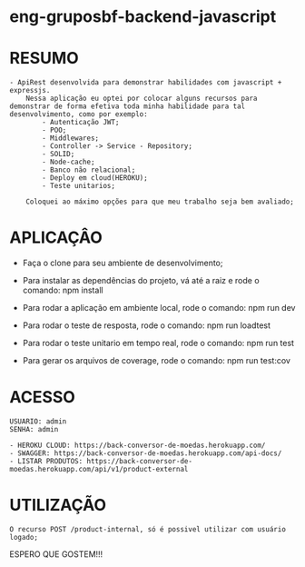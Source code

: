 # eng-gruposbf-backend-javascript

# RESUMO
    - ApiRest desenvolvida para demonstrar habilidades com javascript + expressjs.
        Nessa aplicação eu optei por colocar alguns recursos para demonstrar de forma efetiva toda minha habilidade para tal desenvolvimento, como por exemplo:
            - Autenticação JWT;
            - POO;
            - Middlewares;
            - Controller -> Service - Repository;
            - SOLID;
            - Node-cache;
            - Banco não relacional;
            - Deploy em cloud(HEROKU);
            - Teste unitarios;
        
        Coloquei ao máximo opções para que meu trabalho seja bem avaliado;

# APLICAÇÂO

 - Faça o clone para seu ambiente de desenvolvimento;

 - Para instalar as dependências do projeto, vá até a raiz e rode o comando: 
    npm install

 - Para rodar a aplicação em ambiente local, rode o comando:
    npm run dev

 - Para rodar o teste de resposta, rode o comando:
    npm run loadtest

 - Para rodar o teste unitario em tempo real, rode o comando:
    npm run test

- Para gerar os arquivos de coverage, rode o comando:
    npm run test:cov

# ACESSO
    USUARIO: admin
    SENHA: admin

    - HEROKU CLOUD: https://back-conversor-de-moedas.herokuapp.com/
    - SWAGGER: https://back-conversor-de-moedas.herokuapp.com/api-docs/
    - LISTAR PRODUTOS: https://back-conversor-de-moedas.herokuapp.com/api/v1/product-external

# UTILIZAÇÃO
    O recurso POST /product-internal, só é possivel utilizar com usuário logado;


ESPERO QUE GOSTEM!!!

    